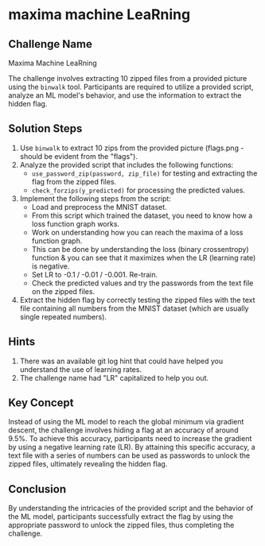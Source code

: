 # maxima machine LeaRning

## Challenge Name
Maxima Machine LeaRning

The challenge involves extracting 10 zipped files from a provided picture using the `binwalk` tool. Participants are required to utilize a provided script, analyze an ML model's behavior, and use the information to extract the hidden flag.

## Solution Steps
1. Use `binwalk` to extract 10 zips from the provided picture (flags.png - should be evident from the "flags").
2. Analyze the provided script that includes the following functions:
   - `use_password_zip(password, zip_file)` for testing and extracting the flag from the zipped files.
   - `check_forzips(y_predicted)` for processing the predicted values.
3. Implement the following steps from the script:
   - Load and preprocess the MNIST dataset.
   - From this script which trained the dataset, you need to know how a loss function graph works.
   - Work on understanding how you can reach the maxima of a loss function graph.
   - This can be done by understanding the loss (binary crossentropy) function & you can see that it maximizes when the LR (learning rate) is negative.
   - Set LR to -0.1 / -0.01 / -0.001. Re-train.
   - Check the predicted values and try the passwords from the text file on the zipped files.
4. Extract the hidden flag by correctly testing the zipped files with the text file containing all numbers from the MNIST dataset (which are usually single repeated numbers).

## Hints
1. There was an available git log hint that could have helped you understand the use of learning rates.
2. The challenge name had "LR" capitalized to help you out.

## Key Concept
Instead of using the ML model to reach the global minimum via gradient descent, the challenge involves hiding a flag at an accuracy of around 9.5%. To achieve this accuracy, participants need to increase the gradient by using a negative learning rate (LR). By attaining this specific accuracy, a text file with a series of numbers can be used as passwords to unlock the zipped files, ultimately revealing the hidden flag.

## Conclusion
By understanding the intricacies of the provided script and the behavior of the ML model, participants successfully extract the flag by using the appropriate password to unlock the zipped files, thus completing the challenge.

